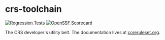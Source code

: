 # crs-toolchain

[![Regression Tests](https://github.com/Traceableai/crs-toolchain/actions/workflows/regression.yml/badge.svg)](https://github.com/Traceableai/crs-toolchain/actions/workflows/regression.yml)
[![OpenSSF Scorecard](https://api.securityscorecards.dev/projects/github.com/Traceableai/crs-toolchain/badge)](https://securityscorecards.dev/viewer/?uri=github.com/Traceableai/crs-toolchain)

The CRS developer's utility belt. The documentation lives at [coreruleset.org](https://coreruleset.org/docs/development/crs_toolchain/).